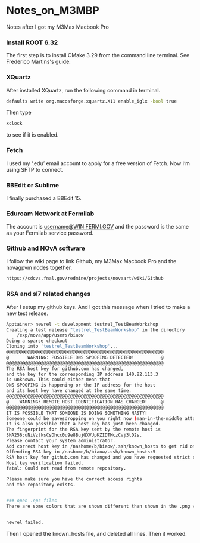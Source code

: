 # Notes_on_M3MBP
Notes after I got my M3Max Macbook Pro
###  Install ROOT 6.32
The first step is to install CMake 3.29 from the command line terminal. See 
Frederico Martins's guide.

### XQuartz
After installed XQuartz, run the following command in terminal.
```bash
defaults write org.macosforge.xquartz.X11 enable_iglx -bool true
```
Then type 
```bash
xclock
```
to see if it is enabled.

### Fetch
I used my ‘.edu’ email account to apply for a free version of Fetch. Now I’m using SFTP to connect.

### BBEdit or Sublime
I finally purchased a BBEdit 15.

### Eduroam Network at Fermilab
The account is username@WIN.FERMI.GOV and the password is the same as your Fermilab service password.

### Github and NOvA software
I follow the wiki page to link Github, my M3Max Macbook Pro and the novagpvm nodes together.
```html
https://cdcvs.fnal.gov/redmine/projects/novaart/wiki/Github
```
### RSA and sl7 related changes 
After I setup my github keys. And I got this message when I tried to make a new test release.
```bash
Apptainer> newrel -t development testrel_TestBeamWorkshop
Creating a test release "testrel_TestBeamWorkshop" in the directory
    /exp/nova/app/users/biaow
Doing a sparse checkout
Cloning into 'testrel_TestBeamWorkshop'...
@@@@@@@@@@@@@@@@@@@@@@@@@@@@@@@@@@@@@@@@@@@@@@@@@@@@@@@@@@@
@       WARNING: POSSIBLE DNS SPOOFING DETECTED!          @
@@@@@@@@@@@@@@@@@@@@@@@@@@@@@@@@@@@@@@@@@@@@@@@@@@@@@@@@@@@
The RSA host key for github.com has changed,
and the key for the corresponding IP address 140.82.113.3
is unknown. This could either mean that
DNS SPOOFING is happening or the IP address for the host
and its host key have changed at the same time.
@@@@@@@@@@@@@@@@@@@@@@@@@@@@@@@@@@@@@@@@@@@@@@@@@@@@@@@@@@@
@    WARNING: REMOTE HOST IDENTIFICATION HAS CHANGED!     @
@@@@@@@@@@@@@@@@@@@@@@@@@@@@@@@@@@@@@@@@@@@@@@@@@@@@@@@@@@@
IT IS POSSIBLE THAT SOMEONE IS DOING SOMETHING NASTY!
Someone could be eavesdropping on you right now (man-in-the-middle attack)!
It is also possible that a host key has just been changed.
The fingerprint for the RSA key sent by the remote host is
SHA256:uNiVztksCsDhcc0u9e8BujQXVUpKZIDTMczCvj3tD2s.
Please contact your system administrator.
Add correct host key in /nashome/b/biaow/.ssh/known_hosts to get rid of this message.
Offending RSA key in /nashome/b/biaow/.ssh/known_hosts:5
RSA host key for github.com has changed and you have requested strict checking.
Host key verification failed.
fatal: Could not read from remote repository.

Please make sure you have the correct access rights
and the repository exists.


### open .eps files
There are some colors that are shown different than shown in the .png version. So I just save the figures in the pdf format.


newrel failed.
```
Then I opened the known_hosts file, and deleted all lines. Then it worked.


